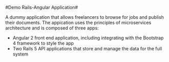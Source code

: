 #Demo Rails-Angular Application#

A dummy application that allows freelancers to browse for jobs and publish their documents. The appication uses the principles of microservices architecture and is composed of three apps:
- Angular 2 front end application, including integrating with the Bootstrap 4 framework to style the app
- Two Rails 5 API applications that store and manage the data for the full system

